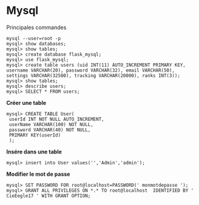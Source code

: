 <!-- TITLE: Mysql -->
<!-- SUBTITLE: A quick summary of Mysql -->

# Mysql
Principales commandes


```mysql
mysql --user=root -p
mysql> show databases;
mysql> show tables;
mysql> create database flask_mysql;
mysql> use flask_mysql;
mysql> create table users (uid INT(11) AUTO_INCREMENT PRIMARY KEY, username VARCHAR(20), password VARCHAR(32), email VARCHAR(50), settings VARCHAR(32500), tracking VARCHAR(20000), ranks INT(3));
mysql> show tables;
mysql> describe users;
mysql> SELECT * FROM users;
```

**Créer une table**


```mysql
mysql> CREATE TABLE User(
 userId INT NOT NULL AUTO_INCREMENT,
 userName VARCHAR(100) NOT NULL,
 password VARCHAR(40) NOT NULL,
 PRIMARY KEY(userId)
 );
```

**Insére dans une table**


```mysql
mysql> insert into User values('','Admin','admin');
```

**Modifier le mot de passe**


```mysql
mysql> SET PASSWORD FOR root@localhost=PASSWORD(' monmotdepasse ');
mysql> GRANT ALL PRIVILEGES ON *.* TO root@localhost  IDENTIFIED BY ' CieEegle17 ' WITH GRANT OPTION;
```



